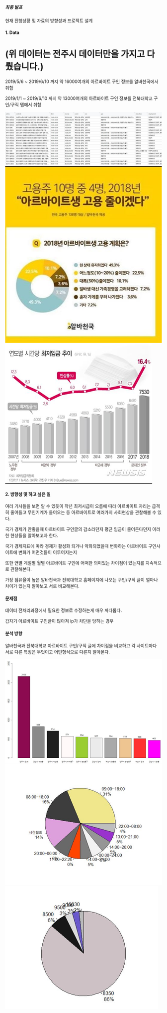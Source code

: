 ##### 최종 발표

현재 진행상황 및 자료의 방향성과 프로젝트 설계

#### 1. Data
# (위 데이터는 전주시 데이터만을 가지고 다뤘습니다.)

2019/5/6 ~ 2019/6/10 까지 약 16000여개의 아르바이트 구인 정보를 알바천국에서 취합

2019/1/1 ~ 2019/6/10 까지 약 13000여개의 아르바이트 구인 정보를 전북대학교 구인/구직 탭에서 취합

![Alt text](image.JPG)
![Alt text](image2.JPG)
![Alt text](image3.JPG)

#### 2. 방향성 및 하고 싶은 일

여러 기사들을 보면 알 수 있듯이 작년 최저시급이 오름에 따라 아르바이트 자리는 급격히 줄어들고 무인기계가 들어오는 등
아르바이트로 여러가지 사회현상을 관찰해볼 수 있다.

국가 경제가 안좋을때 아르바이트 구인글의 감소라던지 평균 임금이 줄어든다던지 이러한 현상들을 알아보고자 한다.

국가 경제지표에 따라 경제가 활성화 되거나 악화되었을때 변화하는 아르바이트 구인사이트에 변화가 어떤것들이 이루어지는지

또한 연별 계절별 월별 아르바이트 구인에 어떠한 의미있는 차이점이 있는지를 지속적으로 관찰해본다.

가장 점유율이 높은 알바천국과 전북대학교 홈페이지에 나오는 구인/구직 글이 얼마나 차이가 있는지 알아보고 서로 비교해본다.

#### 문제점

데이터 전처리과정에서 필요한 정보로 수정하는게 매우 까다롭다.

갑자기 아르바이트 구인글이 많아져 ip가 차단을 당하는 경우 

#### 분석 방향

알바천국과 전북대학교 아르바이트 구인/구직 글에 차이점을 비교하고 각 사이트마다 서로 다른 특징은 무엇이고 어떤형식으로 다른지 알아본다.

![Alt text](one.JPG)
![Alt text](two.JPG)
![Alt text](three.JPG)
